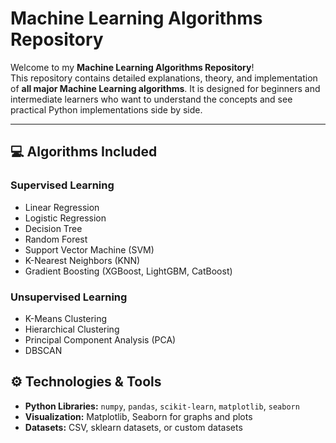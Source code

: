 # Machine Learning Algorithms Repository

Welcome to my **Machine Learning Algorithms Repository**!  
This repository contains detailed explanations, theory, and implementation of **all major Machine Learning algorithms**. It is designed for beginners and intermediate learners who want to understand the concepts and see practical Python implementations side by side.

---


## 💻 Algorithms Included

### Supervised Learning
- Linear Regression  
- Logistic Regression  
- Decision Tree  
- Random Forest  
- Support Vector Machine (SVM)  
- K-Nearest Neighbors (KNN)  
- Gradient Boosting (XGBoost, LightGBM, CatBoost)  

### Unsupervised Learning
- K-Means Clustering  
- Hierarchical Clustering  
- Principal Component Analysis (PCA)  
- DBSCAN  

## ⚙️ Technologies & Tools

- **Python Libraries:** `numpy`, `pandas`, `scikit-learn`, `matplotlib`, `seaborn`  
- **Visualization:** Matplotlib, Seaborn for graphs and plots  
- **Datasets:** CSV, sklearn datasets, or custom datasets  


